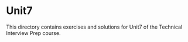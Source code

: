 # Unit7

This directory contains exercises and solutions for Unit7 of the Technical Interview Prep course.
